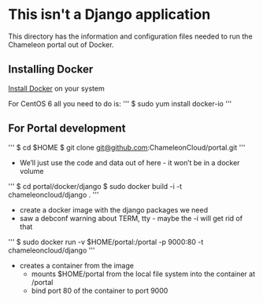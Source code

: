 
# This isn't a Django application

This directory has the information and configuration files needed to run the Chameleon portal out of Docker.

## Installing Docker

[Install Docker](http://docs.docker.com/installation/) on your system

For CentOS 6 all you need to do is:
'''
$ sudo yum install docker-io
'''

## For Portal development
'''
    $ cd $HOME
    $ git clone git@github.com:ChameleonCloud/portal.git
'''
* We’ll just use the code and data out of here - it won’t be in a docker volume

'''
    $ cd portal/docker/django
    $ sudo docker build -i -t chameleoncloud/django .
'''
* create a docker image with the django packages we need
* saw a debconf warning about TERM, tty - maybe the -i will get rid of that

'''
    $ sudo docker run -v $HOME/portal:/portal -p 9000:80 -t chameleoncloud/django
'''
* creates a container from the image
  * mounts $HOME/portal from the local file system into the container at /portal
  * bind port 80 of the container to port 9000

